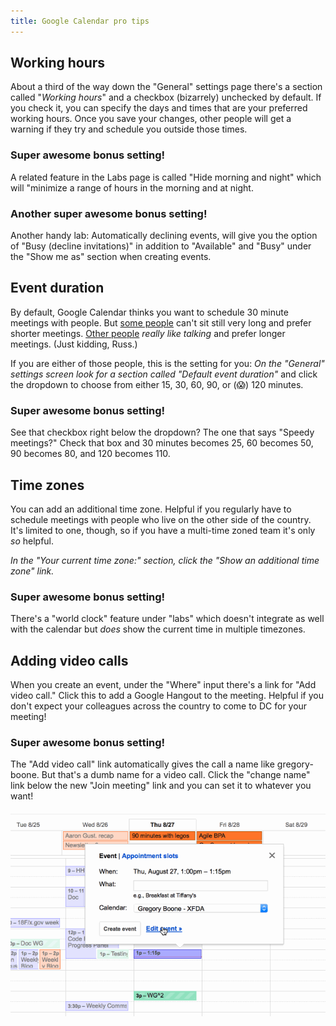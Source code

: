 ```yaml
---
title: Google Calendar pro tips
---
```

## Working hours

About a third of the way down the "General" settings page there's a section called "*Working hours*" and a checkbox (bizarrely) unchecked by default. If you check it, you can specify the days and times that are your preferred working hours. Once you save your changes, other people will get a warning if they try and schedule you outside those times.

### Super awesome bonus setting!

A related feature in the Labs page is called "Hide morning and night" which will "minimize a range of hours in the morning and at night.

### Another super awesome bonus setting!

Another handy lab: Automatically declining events, will give you the option of "Busy (decline invitations)" in addition to "Available" and "Busy" under the "Show me as" section when creating events.

## Event duration

By default, Google Calendar thinks you want to schedule 30 minute meetings with people. But [some people](https://18f.gsa.gov/team/boone) can't sit still very long and prefer shorter meetings. [Other people](https://18f.gsa.gov/team/russ) _really like talking_ and prefer longer meetings. (Just kidding, Russ.)

If you are either of those people, this is the setting for you: *On the "General" settings screen look for a section called "Default event duration"* and click the dropdown to choose from either 15, 30, 60, 90, or (:scream:) 120 minutes.

### Super awesome bonus setting!

See that checkbox right below the dropdown? The one that says "Speedy meetings?" Check that box and 30 minutes becomes 25, 60 becomes 50, 90 becomes 80, and 120 becomes 110.

## Time zones

You can add an additional time zone. Helpful if you regularly have to schedule meetings with people who live on the other side of the country. It's limited to one, though, so if you have a multi-time zoned team it's only _so_ helpful.

*In the "Your current time zone:" section, click the "Show an additional time zone" link.*

### Super awesome bonus setting!

There's a "world clock" feature under "labs" which doesn't integrate as well with the calendar but _does_ show the current time in multiple timezones.

## Adding video calls

When you create an event, under the "Where" input there's a link for "Add video call." Click this to add a Google Hangout to the meeting. Helpful if you don't expect your colleagues across the country to come to DC for your meeting!

### Super awesome bonus setting!

The "Add video call" link automatically gives the call a name like gregory-boone. But that's a dumb name for a video call. Click the "change name" link below the new "Join meeting" link and you can set it to whatever you want!

![How to add a video call](assets/images/google-cal-tips.gif)
